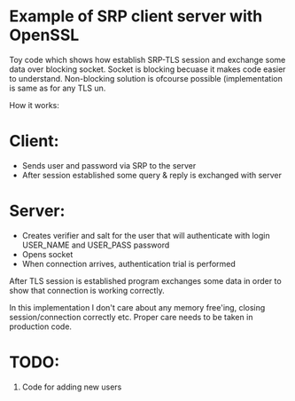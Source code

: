 Example of SRP client server with OpenSSL
=========================================

Toy code which shows how establish SRP-TLS session and exchange some data
over blocking socket. Socket is blocking becuase it makes code easier to
understand. Non-blocking solution is ofcourse possible (implementation is
same as for any TLS un.

How it works:

Client:
=======
* Sends user and password via SRP to the server
* After session established some query & reply is exchanged with server

Server:
=======
* Creates verifier and salt for the user that will authenticate with
  login USER_NAME and USER_PASS password
* Opens socket
* When connection arrives, authentication trial is performed

After TLS session is established program exchanges some data in order to
show that connection is working correctly.

In this implementation I don't care about any memory free'ing, closing
session/connection correctly etc. Proper care needs to be taken in production
code.

TODO:
=====
1. Code for adding new users 
